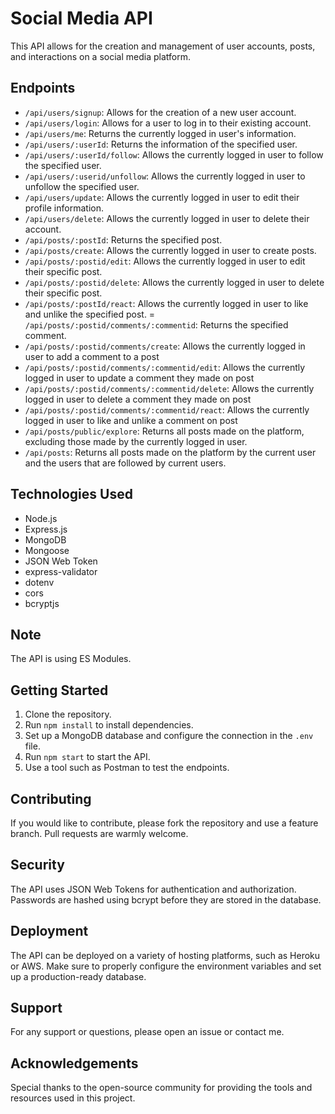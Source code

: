 # Social Media API

This API allows for the creation and management of user accounts, posts, and interactions on a social media platform.

## Endpoints
- `/api/users/signup`: Allows for the creation of a new user account.
- `/api/users/login`: Allows for a user to log in to their existing account.
- `/api/users/me`: Returns the currently logged in user's information.
- `/api/users/:userId`: Returns the information of the specified user.
- `/api/users/:userId/follow`: Allows the currently logged in user to follow the specified user.
- `/api/users/:userid/unfollow`: Allows the currently logged in user to unfollow the specified user.
- `/api/users/update`: Allows the currently logged in user to edit their profile information.
- `/api/users/delete`: Allows the currently logged in user to delete their account.
- `/api/posts/:postId`: Returns the specified post.
- `/api/posts/create`: Allows the currently logged in user to create posts.
- `/api/posts/:postid/edit`: Allows the currently logged in user to edit their specific post.
- `/api/posts/:postid/delete`: Allows the currently logged in user to delete their specific post.
- `/api/posts/:postId/react`: Allows the currently logged in user to like and unlike the specified post.
= `/api/posts/:postid/comments/:commentid`: Returns the specified comment.
- `/api/posts/:postid/comments/create`: Allows the currently logged in user to add a comment to a post
- `/api/posts/:postid/comments/:commentid/edit`: Allows the currently logged in user to update a comment they made on post
- `/api/posts/:postid/comments/:commentid/delete`: Allows the currently logged in user to delete a comment they made on post
- `/api/posts/:postid/comments/:commentid/react`: Allows the currently logged in user to like and unlike a comment on post
- `/api/posts/public/explore`: Returns all posts made on the platform, excluding those made by the currently logged in user.
- `/api/posts`: Returns all posts made on the platform by the current user and the users that are followed by current users.

## Technologies Used
- Node.js
- Express.js
- MongoDB
- Mongoose
- JSON Web Token
- express-validator
- dotenv
- cors
- bcryptjs

## Note
The API is using ES Modules.

## Getting Started
1. Clone the repository.
2. Run `npm install` to install dependencies.
3. Set up a MongoDB database and configure the connection in the `.env` file.
4. Run `npm start` to start the API.
5. Use a tool such as Postman to test the endpoints.

## Contributing
If you would like to contribute, please fork the repository and use a feature branch. Pull requests are warmly welcome.

## Security
The API uses JSON Web Tokens for authentication and authorization. Passwords are hashed using bcrypt before they are stored in the database.

## Deployment
The API can be deployed on a variety of hosting platforms, such as Heroku or AWS. Make sure to properly configure the environment variables and set up a production-ready database.

## Support
For any support or questions, please open an issue or contact me.

## Acknowledgements
Special thanks to the open-source community for providing the tools and resources used in this project.
